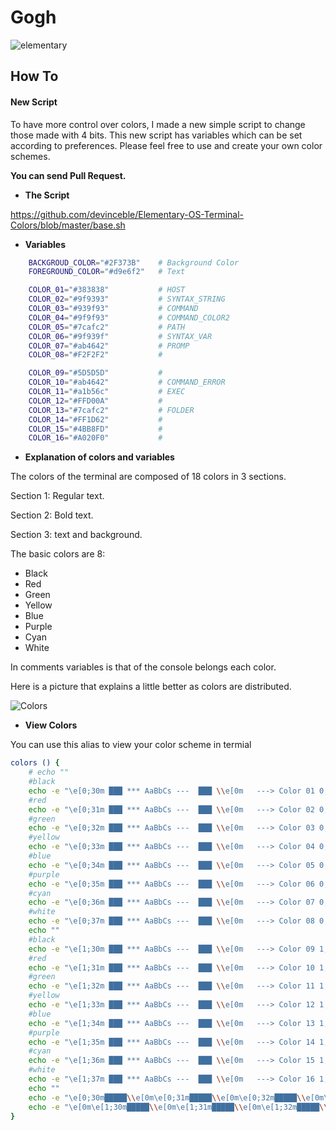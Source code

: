 Gogh
====

![elementary](https://raw.githubusercontent.com/devinceble/Elementary-OS-Terminal-Colors/master/images/Gogh-icons.png)

## How To

#### New Script

To have more control over colors, I made a new simple script to change those made with 4 bits.
This new script has variables which can be set according to preferences.
Please feel free to use and create your own color schemes.

**You can send Pull Request.**

- **The Script**

https://github.com/devinceble/Elementary-OS-Terminal-Colors/blob/master/base.sh

- **Variables**

```bash
    BACKGROUD_COLOR="#2F373B"    # Background Color
    FOREGROUND_COLOR="#d9e6f2"   # Text

    COLOR_01="#383838"           # HOST
    COLOR_02="#9f9393"           # SYNTAX_STRING
    COLOR_03="#939f93"           # COMMAND
    COLOR_04="#9f9f93"           # COMMAND_COLOR2
    COLOR_05="#7cafc2"           # PATH
    COLOR_06="#9f939f"           # SYNTAX_VAR
    COLOR_07="#ab4642"           # PROMP
    COLOR_08="#F2F2F2"           #

    COLOR_09="#5D5D5D"           #
    COLOR_10="#ab4642"           # COMMAND_ERROR
    COLOR_11="#a1b56c"           # EXEC
    COLOR_12="#FFD00A"           #
    COLOR_13="#7cafc2"           # FOLDER
    COLOR_14="#FF1D62"           #
    COLOR_15="#4BB8FD"           #
    COLOR_16="#A020F0"           #
```
- **Explanation of colors and variables**

The colors of the terminal are composed of 18 colors in 3 sections.

Section 1: Regular text.

Section 2: Bold text.

Section 3: text and background.

The basic colors are 8:

- Black
- Red
- Green
- Yellow
- Blue
- Purple
- Cyan
- White

In comments variables is that of the console belongs each color.

Here is a picture that explains a little better as colors are distributed.

![Colors](https://raw.githubusercontent.com/devinceble/Elementary-OS-Terminal-Colors/master/images/colors.png)

- **View Colors**

You can use this alias to view your color scheme in termial

```bash
colors () {
    # echo ""
    #black
    echo -e "\e[0;30m ███ *** AaBbCs ---  ███ \\e[0m   ---> Color 01 0;30m"
    #red
    echo -e "\e[0;31m ███ *** AaBbCs ---  ███ \\e[0m   ---> Color 02 0;31m"
    #green
    echo -e "\e[0;32m ███ *** AaBbCs ---  ███ \\e[0m   ---> Color 03 0;32m"
    #yellow
    echo -e "\e[0;33m ███ *** AaBbCs ---  ███ \\e[0m   ---> Color 04 0;33m"
    #blue
    echo -e "\e[0;34m ███ *** AaBbCs ---  ███ \\e[0m   ---> Color 05 0;34m"
    #purple
    echo -e "\e[0;35m ███ *** AaBbCs ---  ███ \\e[0m   ---> Color 06 0;35m"
    #cyan
    echo -e "\e[0;36m ███ *** AaBbCs ---  ███ \\e[0m   ---> Color 07 0;36m"
    #white
    echo -e "\e[0;37m ███ *** AaBbCs ---  ███ \\e[0m   ---> Color 08 0;37m"
    echo ""
    #black
    echo -e "\e[1;30m ███ *** AaBbCs ---  ███ \\e[0m   ---> Color 09 1;30m"
    #red
    echo -e "\e[1;31m ███ *** AaBbCs ---  ███ \\e[0m   ---> Color 10 1;31m"
    #green
    echo -e "\e[1;32m ███ *** AaBbCs ---  ███ \\e[0m   ---> Color 11 1;32m"
    #yellow
    echo -e "\e[1;33m ███ *** AaBbCs ---  ███ \\e[0m   ---> Color 12 1;33m"
    #blue
    echo -e "\e[1;34m ███ *** AaBbCs ---  ███ \\e[0m   ---> Color 13 1;34m"
    #purple
    echo -e "\e[1;35m ███ *** AaBbCs ---  ███ \\e[0m   ---> Color 14 1;35m"
    #cyan
    echo -e "\e[1;36m ███ *** AaBbCs ---  ███ \\e[0m   ---> Color 15 1;36m"
    #white
    echo -e "\e[1;37m ███ *** AaBbCs ---  ███ \\e[0m   ---> Color 16 1;37m"
    echo ""
    echo -e "\e[0;30m█████\\e[0m\e[0;31m█████\\e[0m\e[0;32m█████\\e[0m\e[0;33m█████\\e[0m\e[0;34m█████\\e[0m\e[0;35m█████\\e[0m\e[0;36m█████\\e[0m\e[0;37m█████\\e[0m"
    echo -e "\e[0m\e[1;30m█████\\e[0m\e[1;31m█████\\e[0m\e[1;32m█████\\e[0m\e[1;33m█████\\e[0m\e[1;34m█████\\e[0m\e[1;35m█████\\e[0m\e[1;36m█████\\e[0m\e[1;37m█████\\e[0m"
}
```
